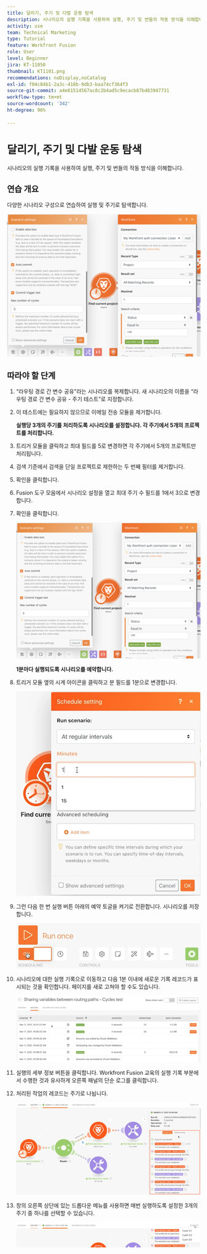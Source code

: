 ```yaml
---
title: 달리기, 주기 및 다발 운동 탐색
description: 시나리오의 실행 기록을 사용하여 실행, 주기 및 번들의 작동 방식을 이해합니다.
activity: use
team: Technical Marketing
type: Tutorial
feature: Workfront Fusion
role: User
level: Beginner
jira: KT-11050
thumbnail: KT1101.png
recommendations: noDisplay,noCatalog
exl-id: f04c84b1-2a3c-418b-9db3-baa74cf364f3
source-git-commit: a4e61514567ac8c2b4ad5c9ecacb87bd83947731
workflow-type: tm+mt
source-wordcount: '342'
ht-degree: 96%

---
```


# 달리기, 주기 및 다발 운동 탐색

시나리오의 실행 기록을 사용하여 실행, 주기 및 번들의 작동 방식을 이해합니다.

## 연습 개요

다양한 시나리오 구성으로 연습하여 실행 및 주기로 탐색합니다.

![실행 주기 및 번들 탐색 이미지 1](../12-exercises/assets/exploring-runs-cycles-and-bundles-walkthrough-1.png)

## 따라야 할 단계

1. “라우팅 경로 간 변수 공유”라는 시나리오를 복제합니다. 새 시나리오의 이름을 “라우팅 경로 간 변수 공유 - 주기 테스트”로 지정합니다.
1. 이 테스트에는 필요하지 않으므로 이메일 전송 모듈을 제거합니다.

   **실행당 3개의 주기를 처리하도록 시나리오를 설정합니다. 각 주기에서 5개의 프로젝트를 처리합니다.**

1. 트리거 모듈을 클릭하고 최대 필드를 5로 변경하면 각 주기에서 5개의 프로젝트만 처리됩니다.
1. 검색 기준에서 검색을 단일 프로젝트로 제한하는 두 번째 필터를 제거합니다.
1. 확인을 클릭합니다.

1. Fusion 도구 모음에서 시나리오 설정을 열고 최대 주기 수 필드를 1에서 3으로 변경합니다.
1. 확인을 클릭합니다.

   ![실행 주기 및 번들 탐색 이미지 1](../12-exercises/assets/exploring-runs-cycles-and-bundles-walkthrough-1.png)


   **1분마다 실행되도록 시나리오를 예약합니다.**

1. 트리거 모듈 옆의 시계 아이콘을 클릭하고 분 필드를 1분으로 변경합니다.

   ![실행 주기 및 번들 탐색 이미지 2](../12-exercises/assets/exploring-runs-cycles-and-bundles-walkthrough-2.png)

1. 그런 다음 한 번 실행 버튼 아래의 예약 토글을 켜기로 전환합니다. 시나리오를 저장합니다.

   ![실행 주기 및 번들 탐색 이미지 3](../12-exercises/assets/exploring-runs-cycles-and-bundles-walkthrough-3.png)

1. 시나리오에 대한 실행 기록으로 이동하고 다음 1분 이내에 새로운 기록 레코드가 표시되는 것을 확인합니다. 페이지를 새로 고쳐야 할 수도 있습니다.

   ![실행 주기 및 번들 탐색 이미지 1](../12-exercises/assets/exploring-runs-cycles-and-bundles-walkthrough-4.png)

1. 실행의 세부 정보 버튼을 클릭합니다. Workfront Fusion 교육의 실행 기록 부분에서 수행한 것과 유사하게 오른쪽 패널의 단순 로그를 클릭합니다.
1. 처리된 작업의 레코드는 주기로 나뉩니다.

   ![실행 주기 및 번들 탐색 이미지 5](../12-exercises/assets/exploring-runs-cycles-and-bundles-walkthrough-5.png)

1. 창의 오른쪽 상단에 있는 드롭다운 메뉴를 사용하면 매번 실행하도록 설정한 3개의 주기 중 하나를 선택할 수 있습니다.

   ![실행 주기 및 번들 탐색 이미지 6](../12-exercises/assets/exploring-runs-cycles-and-bundles-walkthrough-6.png)
